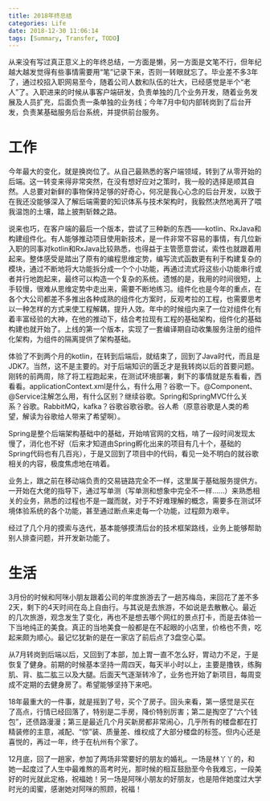 ```yaml
---
title: 2018年终总结
categories: Life
date: 2018-12-30 11:06:14
tags: [Summary, Transfer, TODO]
---
```


从来没有写过真正意义上的年终总结，一方面是懒，另一方面是文笔不行，但年纪越大越发觉得有些事情需要用“笔”记录下来，否则一转眼就忘了。毕业差不多3年了，通过校招入职网易至今，随着公司人数和队伍的壮大，已经感觉是半个“老人”了。入职进来的时候从事客户端研发，负责单独的几个业务开发，随着业务发展及人员扩充，后面负责一条单独的业务线；今年7月中旬内部转岗到了后台开发，负责某基础服务后台系统，并提供前台服务。

# 工作

今年最大的变化，就是换岗位了。从自己最熟悉的客户端领域，转到了从零开始的后端。这一转变来得非常突然，在没有想好应对之策时，我一般的选择是顺其自然。人总要对新鲜的事物保持足够的好奇心，何况是我心心念的后台开发，以致于在我还没能够深入了解后端需要的知识体系与技术架构时，我毅然决然地离开了喂我温饱的土壤，踏上披荆斩棘之路。

说来也巧，在客户端的最后一个版本，尝试了三种新的东西——kotlin、RxJava和构建组件化。有人能够推动项目使用新技术，是一件非常不容易的事情，有几位新入职的同事对kotlin和RxJava比较熟悉，也得益于主管愿意尝试，索性也就跟着用起来。整体感受是踏出了原有的编程思维定势，编写流式函数更有利于构建复杂的模块，通过不断地将大功能拆分成一个个小功能，再通过流式将这些小功能串行或者并行地跑起来，最终可以构造一个复杂的系统。遗憾的是，我用的时间很短，上手较慢，很难从思维定势中走出来，需要不断地练习。组件化也是今年的重点，在各个大公司都差不多推出各种成熟的组件化方案时，反观考拉的工程，也需要思考以一种怎样的方式来使工程解耦，提升人效。年中的时候组内来了一位对组件化有着丰富经验的大神，在他的推动下，结合考拉现有工程的基础架构，组件化的基础构建也就开始了。上线的第一个版本，实现了一套编译期自动收集服务注册的组件化架构，为组件的隔离提供了架构基础。

体验了不到两个月的kotlin，在转到后端后，就结束了，回到了Java时代，而且是JDK7。当然，这不是主要的。对于后端知识的匮乏才是我转岗以后的首要问题。刚转的前两周，除了将工程跑起来，在测试环境部署，剩下的事情就是东看看，西看看。applicationContext.xml是什么，有什么用？谷歌一下。@Component、@Service注解怎么用，有什么区别？继续谷歌。Spring和SpringMVC什么关系？谷歌。RabbitMQ，kafka？谷歌谷歌谷歌。谷人希（原意谷歌是人类的希望，解读为谷歌给人带来了希望啊）。

Spring是整个后端架构基础中的基础，开始啃官网的文档，啃了一段时间发现太慢了，消化也不好（后来才知道由Spring孵化出来的项目有几十个，基础的Spring代码也有几百兆），于是又回到了项目中的代码，看见一处不明白的就谷歌相关的内容，极度焦虑地在啃着。

业务上，跟之前在移动端负责的交易链路完全不一样，这里属于基础服务提供方。一开始在大佬的指导下，通过写单测（写单测和想象中完全不一样……）来熟悉相关的业务，熟悉的过程也不是一蹴而就，对于不好难理解的概念，需要多在测试环境体验系统的各个功能，甚至通过断点来走每一个功能，过程颇为艰辛。

经过了几个月的摸索与迭代，基本能够摸清后台的技术框架路线，业务上能够帮助别人排查问题，并开发新功能了。

# 生活

3月份的时候和阿咪小朋友跟着公司的年度旅游去了一趟苏梅岛，来回花了差不多2天，剩下的4天时间在岛上自由行。与其说是去旅游，不如说是去散散心。最近的几次旅游，观念发生了变化，再也不是想去哪个网红的景点打卡，而是去体验一下当地纯正的美食。真正的当地美食一般都是在不起眼的小店里，价格也不贵，吃起来颇为顺心。最记忆犹新的是在一家店了前后点了3盘空心菜。

从7月转岗到后端以后，又回到了本部，加上胃一直不怎么好，胃动力不足，于是恢复了健身。前期的时候基本坚持一周四天，每天半小时以上，主要是撸铁，练胸肌、背、肱二肱三以及大腿。后面天气逐渐转冷了，业务也开始了新项目，每周变成不定期的去健身房了。希望能够坚持下来吧。

18年最重大的一件事，就是摇到了号，买个了房子。回头来看，第一感觉是买在了高点，行情已经回落了，特别是二手房，降价特别厉害；第二是掏空了“六个钱包”，还债路漫漫；第三是最近几个月买新房都非常闹心，几乎所有的楼盘都在打精装修的主意，减配、“惊”装、质量差、维权成了大部分楼盘的标签。但内心还是喜悦的，再过一年，终于在杭州有个家了。

12月底，回了一趟家，参加了两场非常要好的朋友的婚礼。一场是林丫丫的，和她一起度过了人生中最难熬的高考时光，那时候的相互鼓励至今令我难忘，一段美好的时光就此定格，祝福她！另一场是阿咪小朋友的好朋友，也是陪伴她度过大学时光的闺蜜，感谢她对阿咪的照顾，祝福！